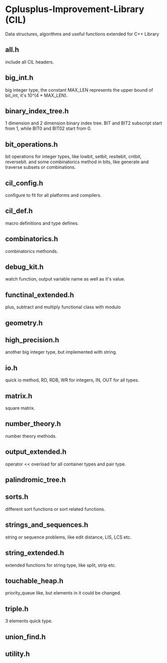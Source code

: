 # Cplusplus-Improvement-Library (CIL)
Data structures, algorithms and useful functions extended for C++ Library

## all.h
include all CIL headers.

## big_int.h
big integer type, the constant MAX_LEN represents the upper bound of bit_int, it's 10^(4 * MAX_LEN).

## binary_index_tree.h
1 dimension and 2 dimension binary index tree. BIT and BIT2 subscript start from 1, while BIT0 and BIT02 start from 0.

## bit_operations.h
bit operations for integer types, like lowbit, setbit, resitebit, cntbit, reversebit. 
and some combinatorics method in bits, like generate and traverse subsets or combinations.

## cil_config.h
configure to fit for all platforms and compilers.

## cil_def.h
macro definitions and type defines.

## combinatorics.h
combinatorics methonds.

## debug_kit.h
watch function, output variable name as well as it's value.

## functinal_extended.h
plus, subtract and multiply functional class with modulo

## geometry.h

## high_precision.h
another big integer type, but implemented with string.

## io.h
quick io method, RD, RDB, WR for integers, IN, OUT for all types.

## matrix.h
square matrix.

## number_theory.h
number theory methods.

## output_extended.h
operator << overload for all container types and pair type.

## palindromic_tree.h

## sorts.h
different sort functions or sort related functions.

## strings_and_sequences.h
string or sequence problems, like edit distance, LIS, LCS etc.

## string_extended.h
extended functions for string type, like split, strip etc.

## touchable_heap.h
priority_queue like, but elements in it could be changed.

## triple.h
3 elements quick type.

## union_find.h

## utility.h
